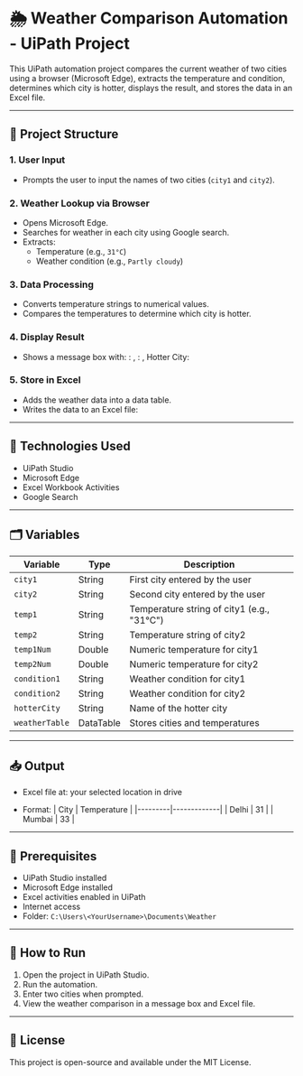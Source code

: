 # 🌦️ Weather Comparison Automation - UiPath Project

This UiPath automation project compares the current weather of two cities using a browser (Microsoft Edge), extracts the temperature and condition, determines which city is hotter, displays the result, and stores the data in an Excel file.

---

## 📁 Project Structure

### 1. **User Input**
- Prompts the user to input the names of two cities (`city1` and `city2`).

### 2. **Weather Lookup via Browser**
- Opens Microsoft Edge.
- Searches for weather in each city using Google search.
- Extracts:
  - Temperature (e.g., `31°C`)
  - Weather condition (e.g., `Partly cloudy`)

### 3. **Data Processing**
- Converts temperature strings to numerical values.
- Compares the temperatures to determine which city is hotter.

### 4. **Display Result**
- Shows a message box with:
<City1>: <Temp1>, <Condition1>
<City2>: <Temp2>, <Condition2>
Hotter City: <hotterCity>



### 5. **Store in Excel**
- Adds the weather data into a data table.
- Writes the data to an Excel file:



---

## 🔧 Technologies Used

- UiPath Studio
- Microsoft Edge
- Excel Workbook Activities
- Google Search

---

## 🗂️ Variables

| Variable     | Type      | Description                            |
|--------------|-----------|----------------------------------------|
| `city1`      | String    | First city entered by the user         |
| `city2`      | String    | Second city entered by the user        |
| `temp1`      | String    | Temperature string of city1 (e.g., "31°C") |
| `temp2`      | String    | Temperature string of city2            |
| `temp1Num`   | Double    | Numeric temperature for city1          |
| `temp2Num`   | Double    | Numeric temperature for city2          |
| `condition1` | String    | Weather condition for city1            |
| `condition2` | String    | Weather condition for city2            |
| `hotterCity` | String    | Name of the hotter city                |
| `weatherTable` | DataTable | Stores cities and temperatures         |

---

## 📥 Output

- Excel file at:
your selected location in drive



- Format:
| City    | Temperature |
|---------|-------------|
| Delhi   | 31          |
| Mumbai  | 33          |

---

## 📝 Prerequisites

- UiPath Studio installed
- Microsoft Edge installed
- Excel activities enabled in UiPath
- Internet access
- Folder: `C:\Users\<YourUsername>\Documents\Weather`

---

## 🚀 How to Run

1. Open the project in UiPath Studio.
2. Run the automation.
3. Enter two cities when prompted.
4. View the weather comparison in a message box and Excel file.

---

## 📄 License

This project is open-source and available under the MIT License.
